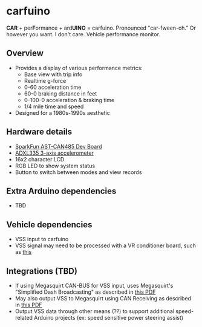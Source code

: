 # carfuino

**CAR** + per**F**ormance + ard**UINO** = carfuino. Pronounced "car-fween-oh." Or however you want. I don't care. Vehicle performance monitor.

## Overview
* Provides a display of various performance metrics:
  * Base view with trip info
  * Realtime g-force
  * 0-60 acceleration time
  * 60-0 braking distance in feet
  * 0-100-0 acceleration & braking time
  * 1/4 mile time and speed
* Designed for a 1980s-1990s aesthetic

## Hardware details
* [SparkFun AST-CAN485 Dev Board](https://www.sparkfun.com/products/14483)
* [ADXL335 3-axis accelerometer](https://www.sparkfun.com/products/9269)
* 16x2 character LCD
* RGB LED to show system status
* Button to switch between modes and view records

## Extra Arduino dependencies
* TBD

## Vehicle dependencies
* VSS input to carfuino
* VSS signal may need to be processed with a VR conditioner board, such as [this](http://jbperf.com/dual_VR/v2_1.html)

## Integrations (TBD)
* If using Megasquirt CAN-BUS for VSS input, uses Megasquirt's "Simplified Dash Broadcasting" as described in [this PDF](http://www.msextra.com/doc/pdf/Megasquirt_CAN_Broadcast.pdf)
* May also output VSS to Megasquirt using CAN Receiving as described in [this PDF](http://www.msextra.com/doc/pdf/Megasquirt3_TunerStudio_MS_Lite_Reference-1.4-supplement.pdf)
* Output VSS data through other means (??) to support additional speed-related Arduino projects (ex: speed sensitive power steering assist)
